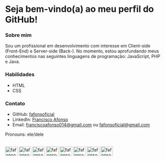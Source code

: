 # Seja bem-vindo(a) ao meu perfil do GitHub!

### Sobre mim

Sou um profissional em desenvolvimento com interesse em Client-side (Front-End) e Server-side (Back-). No momento, estou aprofundando meus conhecimentos nas seguintes linguagens de programação: JavaScript, PHP e Java.

### Habilidades
- HTML
- CSS 
### Contato

 - GitHub: <a href="https://github.com/fafonsoficial" target="_self">fafonsoficial</a>
 - LinkedIn: <a href="https://www.linkedin.com/in/francisco-afonso-1b903b204/" target="_self">Francisco Afonso</a>
 - Email: franciscoafonso014@gmail.com ou fafonsoficial@gmail.com


Pronouns: ele/dele

<div style="display: inline_block"><br>
  <img align="center" alt="fafonso-HTML" height="30" width="40" src="https://cdn.jsdelivr.net/gh/devicons/devicon@latest/icons/html5/html5-plain-wordmark.svg" />
  <img align="center" alt="fafonso-CSS" height="30" width="40" src="https://cdn.jsdelivr.net/gh/devicons/devicon@latest/icons/css3/css3-plain-wordmark.svg" />
  <img align="center" alt="fafonso-JS" height="30" width="40" src="https://cdn.jsdelivr.net/gh/devicons/devicon@latest/icons/javascript/javascript-original.svg" />
  <img align="center" alt="fafonso-FIGMA" height="30" width="40" src="https://cdn.jsdelivr.net/gh/devicons/devicon@latest/icons/figma/figma-original.svg" />
  <img align="center" alt="fafonso-PHP" height="30" width="40" src="https://cdn.jsdelivr.net/gh/devicons/devicon@latest/icons/php/php-original.svg" />
  <img align="center" alt="fafonso-BOOSTRAP" height="30" width="40" src="https://cdn.jsdelivr.net/gh/devicons/devicon@latest/icons/bootstrap/bootstrap-original-wordmark.svg" />
  <img align="center" alt="fafonso-SQLDEVELOPER" height="30" width="40"  src="https://cdn.jsdelivr.net/gh/devicons/devicon@latest/icons/sqldeveloper/sqldeveloper-original.svg" />
  <img align="center" alt="fafonso-MYSQL" height="30" width="40" src="https://cdn.jsdelivr.net/gh/devicons/devicon@latest/icons/mysql/mysql-original.svg" />         
</div>


 
   
